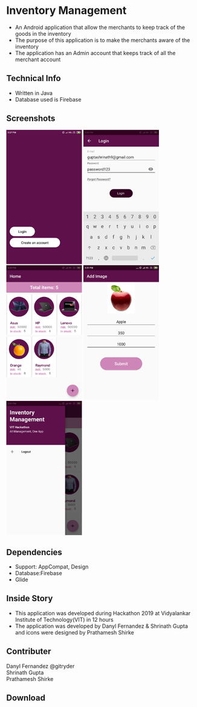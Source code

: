 <h1>Inventory Management</h1>
<ul>
<li>An Android application that allow the merchants to keep track of the goods in the inventory</li>
<li>The purpose of this application is to make the merchants aware of the inventory</li>
<li>The application has an Admin account that keeps track of all the merchant account</li>
</ul>
<h2>Technical Info</h2>
<ul>
<li>Written in Java </li>
<li>Database used is Firebase</li>
</ul>
<h2>Screenshots</h2>
<img src="https://github.com/ShrinathGupta09/Inventory-Management/blob/master/Images/Start.png" src="https://github.com/ShrinathGupta09/Inventory-Management/blob/master/Images/Start.png" width="200"  "alt="Start Screen">
<img src="https://github.com/ShrinathGupta09/Inventory-Management/blob/master/Images/Login.png"   width="200" alt="Login Screen">
<img src="https://github.com/ShrinathGupta09/Inventory-Management/blob/master/Images/View.png"  width="200" alt="Items Screen">
<img src="https://github.com/ShrinathGupta09/Inventory-Management/blob/master/Images/Add.png"   width="200" alt="Add Items Screen">
<img src="https://github.com/ShrinathGupta09/Inventory-Management/blob/master/Images/Drawer.png"  width="200" alt="Drawer Screen">
<h2>Dependencies</h2>
<ul>
  <li>Support: AppCompat, Design</li>
  <li>Database:Firebase</li>
  <li>Glide</li>
</ul>
<h2>Inside Story</h2>
<ul>
<li>This application was developed during Hackathon 2019 at Vidyalankar Institute of Technology(VIT) in 12 hours</li>
<li>The application was developed by Danyl Fernandez & Shrinath Gupta and icons were designed by Prathamesh Shirke</li>
</ul>
<h2>Contributer</h2>
Danyl Fernandez @gitryder<br>
Shrinath Gupta<br>
Prathamesh Shirke<br>
<h2>Download</h2>
